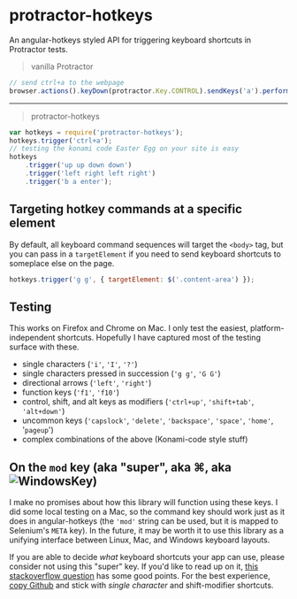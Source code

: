 # protractor-hotkeys

An angular-hotkeys styled API for triggering keyboard shortcuts in Protractor tests.

> vanilla Protractor
```js
// send ctrl+a to the webpage
browser.actions().keyDown(protractor.Key.CONTROL).sendKeys('a').perform();
```

-----------

> protractor-hotkeys
```js
var hotkeys = require('protractor-hotkeys');
hotkeys.trigger('ctrl+a');
// testing the konami code Easter Egg on your site is easy
hotkeys
    .trigger('up up down down')
    .trigger('left right left right')
    .trigger('b a enter');
```

## Targeting hotkey commands at a specific element

By default, all keyboard command sequences will target the `<body>` tag, but you can pass in a `targetElement` if you need to send keyboard shortcuts to someplace else on the page.

```js
hotkeys.trigger('g g', { targetElement: $('.content-area') });
```

## Testing

This works on Firefox and Chrome on Mac. I only test the easiest, platform-independent shortcuts. Hopefully I have captured most of the testing surface with these.

 - single characters (`'i'`, `'I'`, `'?'`)
 - single characters pressed in succession (`'g g'`, `'G G'`)
 - directional arrows (`'left'`, `'right'`)
 - function keys (`'f1'`, `'f10'`)
 - control, shift, and alt keys as modifiers (`'ctrl+up'`, `'shift+tab'`, `'alt+down'`)
 - uncommon keys (`'capslock'`, `'delete'`, `'backspace'`, `'space'`, `'home'`, '`pageup`')
 - complex combinations of the above (Konami-code style stuff)

## On the `mod` key (aka "super", aka ⌘, aka ![WindowsKey](http://i.stack.imgur.com/hcAFr.png))

I make no promises about how this library will function using these keys. I did some local testing on a Mac, so the command key should work just as it does in angular-hotkeys (the `'mod'` string can be used, but it is mapped to Selenium's `META` key). In the future, it may be worth it to use this library as a unifying interface between Linux, Mac, and Windows keyboard layouts.

If you are able to decide *what* keyboard shortcuts your app can use, please consider not using this "super" key. If you'd like to read up on it, [this stackoverflow question](http://stackoverflow.com/questions/3329420/what-are-cross-browser-cross-os-safe-keyboard-shortcuts-usable-for-web-applica) has some good points. For the best experience, [copy Github](https://help.github.com/articles/using-keyboard-shortcuts/) and stick with *single character* and shift-modifier shortcuts.
